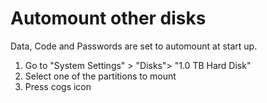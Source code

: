 # Automount other disks

Data, Code and Passwords are set to automount at start up.

1. Go to "System Settings" > "Disks"> "1.0 TB Hard Disk"
2. Select one of the partitions to mount
3. Press cogs icon
